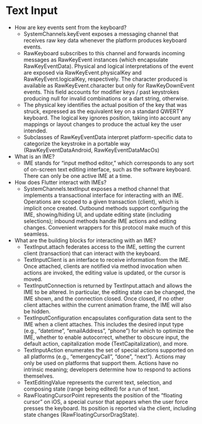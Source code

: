# Text Input

* How are key events sent from the keyboard?
  * SystemChannels.keyEvent exposes a messaging channel that receives raw key data whenever the platform produces keyboard events.
  * RawKeyboard subscribes to this channel and forwards incoming messages as RawKeyEvent instances \(which encapsulate RawKeyEventData\). Physical and logical interpretations of the event are exposed via RawKeyEvent.physicalKey and RawKeyEvent.logicalKey, respectively. The character produced is available as RawKeyEvent.character but only for RawKeyDownEvent events. This field accounts for modifier keys / past keystrokes producing null for invalid combinations or a dart string, otherwise.
  * The physical key identifies the actual position of the key that was struck, expressed as the equivalent key on a standard QWERTY keyboard. The logical key ignores position, taking into account any mappings or layout changes to produce the actual key the user intended.
  * Subclasses of RawKeyEventData interpret platform-specific data to categorize the keystroke in a portable way \(RawKeyEventDataAndroid, RawKeyEventDataMacOs\)
* What is an IME?
  * IME stands for “input method editor,” which corresponds to any sort of on-screen text editing interface, such as the software keyboard. There can only be one active IME at a time.
* How does Flutter interact with IMEs?
  * SystemChannels.textInput exposes a method channel that implements a transactional interface for interacting with an IME. Operations are scoped to a given transaction \(client\), which is implicit once created. Outbound methods support configuring the IME, showing/hiding UI, and update editing state \(including selections\); inbound methods handle IME actions and editing changes. Convenient wrappers for this protocol make much of this seamless.
* What are the building blocks for interacting with an IME?
  * TextInput.attach federates access to the IME, setting the current client \(transaction\) that can interact with the keyboard.
  * TextInputClient is an interface to receive information from the IME. Once attached, clients are notified via method invocation when actions are invoked, the editing value is updated, or the cursor is moved.
  * TextInputConnection is returned by TextInput.attach and allows the IME to be altered. In particular, the editing state can be changed, the IME shown, and the connection closed. Once closed, if no other client attaches within the current animation frame, the IME will also be hidden. 
  * TextInputConfiguration encapsulates configuration data sent to the IME when a client attaches. This includes the desired input type \(e.g., “datetime”, “emailAddress”, “phone”\) for which to optimize the IME, whether to enable autocorrect, whether to obscure input, the default action, capitalization mode \(TextCapitalization\), and more. 
  * TextInputAction enumerates the set of special actions supported on all platforms \(e.g., “emergencyCall”, “done”, “next”\). Actions may only be used on platforms that support them. Actions have no intrinsic meaning; developers determine how to respond to actions themselves.
  * TextEditingValue represents the current text, selection, and composing state \(range being edited\) for a run of text.
  * RawFloatingCursorPoint represents the position of the “floating cursor” on iOS, a special cursor that appears when the user force presses the keyboard. Its position is reported via the client, including state changes \(RawFloatingCursorDragState\).

